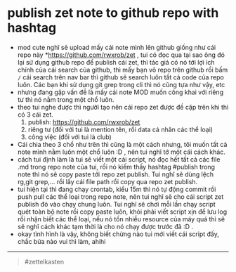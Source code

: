 # publish zet note to github repo with hashtag

- mod cute nghĩ sẽ upload mấy cái note mình lên github giống như cái repo này \*https://github.com/rwxrob/zet , tui có đọc qua tại sao ông đó lại sử dụng github repo để publish cái zet, thì tác giả có nó tới lợi ích chính của cái search của github, thì mấy bạn vô repo trên github rồi bấm `/` cái search trên nav bar thì github sẽ search luôn tất cả code của repo luôn. Các bạn khi sử dụng git grep trong cli thì nó cũng tựa như vậy, etc
- nhưng đang gặp vấn đề là mấy cái note MOD muốn công khai với riêng tư thì nó nằm trong một chổ luôn.
- theo tui nghe được thì người tạo nên cái repo zet được đề cặp trên khi thì có 3 cái zet.
  1. publish: https://github.com/rwxrob/zet
  2. riêng tư (đối với tui là mention tên, rồi data cá nhân các thể loại)
  3. công việc (đối với tui là club)
- Cái chia theo 3 chổ như trên thì cũng là một cách nhưng, tôi muốn tất cả note mình nằm luôn một chổ luôn :D , nên tui nghĩ tớ một cái cách khác.
- cách tui định làm là tui sẽ viết một cái script, nó đọc hết tất cả các file .md trong repo note của tui, rồi nó kiếm thấy hashtag #publish trong note thì nó sẽ copy paste tới repo zet publish. Tui nghĩ sẽ dùng lệch rg,git grep,... rồi lấy cái file path rồi copy qua repo zet publish.
- tui hiện tại thì đang chạy crontab, kiểu 15m thì nó tự động commit rồi push pull các thể loại trong repo note, nên tui nghĩ sẽ cho cái script zet publish đó vào chạy chung luôn. Tui nghĩ sẽ chơi mỗi lần chạy script quét toàn bộ note rồi copy paste luôn, khỏi phải viết script xịn để lưu log rồi nhận biết các thể loại, nếu nó tốn nhiều resource của máy quá thì sẽ sẽ nghĩ cách khác tạm thời là cho nó chạy được trước đã :D .
- okay tình hình là vậy, không biết chừng nào tui mới viết cái script đấy, chắc bửa nào vui thì làm, ahihi

---

> #zettelkasten
